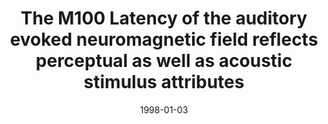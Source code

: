---
title: "The M100 Latency of the auditory evoked neuromagnetic field reflects perceptual as well as acoustic stimulus attributes"
collection: publications
permalink: /publication/1998_the-m100-latency-of-the-auditory-evoked-neuromagne
date: 1998-01-03
year: 1998
venue: 'NeuroReport'
authors: 'Roberts TPL, Ferrari P, Poeppel D'
number: '15'
citation: 'Roberts TPL, Ferrari P, Poeppel D (1998). The M100 Latency of the auditory evoked neuromagnetic field reflects perceptual as well as acoustic stimulus attributes. NeuroReport.'
category: 'article'
---